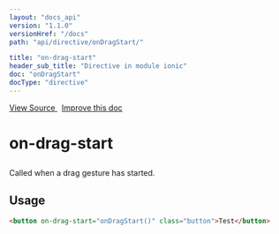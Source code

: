 ```yaml
---
layout: "docs_api"
version: "1.1.0"
versionHref: "/docs"
path: "api/directive/onDragStart/"

title: "on-drag-start"
header_sub_title: "Directive in module ionic"
doc: "onDragStart"
docType: "directive"
---
```


<div class="improve-docs">
  <a href='https://github.com/driftyco/ionic-v1/blob/master/js/angular/directive/gesture.js#L89'>
    View Source
  </a>
  &nbsp;
  <a href='http://github.com/driftyco/ionic/edit/master/js/angular/directive/gesture.js#L89'>
    Improve this doc
  </a>
</div>




<h1 class="api-title">

  on-drag-start



</h1>





Called when a drag gesture has started.








  
<h2 id="usage">Usage</h2>
  
```html
<button on-drag-start="onDragStart()" class="button">Test</button>
```
  
  

  





